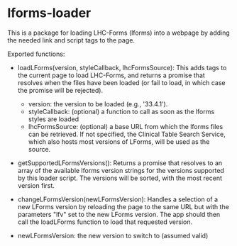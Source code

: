 # lforms-loader

This is a package for loading LHC-Forms (lforms) into a webpage by adding the needed link
and script tags to the page.

Exported functions:

* loadLForms(version, styleCallback, lhcFormsSource):  This adds tags to the
  current page to load LHC-Forms, and returns a promise that resolves when the
  files have been loaded (or fail to load, in which case the promise will be
  rejected).
  * version: the version to be loaded (e.g., '33.4.1').
  * styleCallback: (optional) a function to call as soon as the lforms styles are loaded
  * lhcFormsSource: (optional) a base URL from which the lforms files can be
    retrieved.  If not specified, the Clinical Table Search Service, which also
    hosts most versions of LForms, will be used as the source.

* getSupportedLFormsVersions():  Returns a promise that resolves to an array of
  the available lforms version strings for the versions supported by this loader
  script.  The versions will be sorted, with the most recent version first. 

* changeLFormsVersion(newLFormsVersion): Handles a selection of a new LForms
  version by reloading the page to the same URL but with the parameters "lfv"
  set to the new LForms version.  The app should then call the loadLForms
  function to load that requested version.
 * newLFormsVersion: the new version to switch to (assumed valid)

